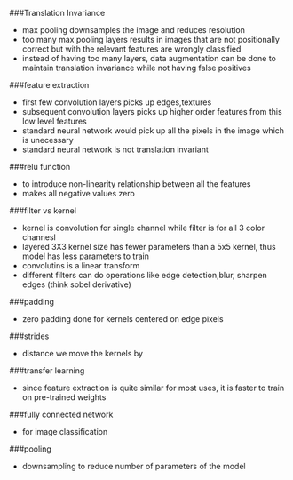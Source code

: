 ###Translation Invariance
* max pooling downsamples the image and reduces resolution
* too many max pooling layers results in images that are not positionally correct but with the relevant features are wrongly classified
* instead of having too many layers, data augmentation can be done to maintain translation invariance while not having false positives

###feature extraction
* first few convolution layers picks up edges,textures
* subsequent convolution layers picks up higher order features from this low level features
* standard neural network would pick up all the pixels in the image which is unecessary
* standard neural network is not translation invariant

###relu function
* to introduce non-linearity relationship between all the features
* makes all negative values zero

###filter vs kernel
* kernel is convolution for single channel while filter is for all 3 color channesl
* layered 3X3 kernel size has fewer parameters than a 5x5 kernel, thus model has less parameters to train
* convolutins is a linear transform
* different filters can do operations like edge detection,blur, sharpen edges (think sobel derivative)

###padding
* zero padding done for kernels centered on edge pixels

###strides
* distance we move the kernels by

###transfer learning
* since feature extraction is quite similar for most uses, it is faster to train on pre-trained weights

###fully connected network
* for image classification

###pooling
* downsampling to reduce number of parameters of the model
